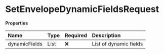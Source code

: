 # SetEnvelopeDynamicFieldsRequest

**Properties**

| Name          | Type               | Required | Description            |
| :------------ | :----------------- | :------- | :--------------------- |
| dynamicFields | List<DynamicField> | ❌       | List of dynamic fields |
